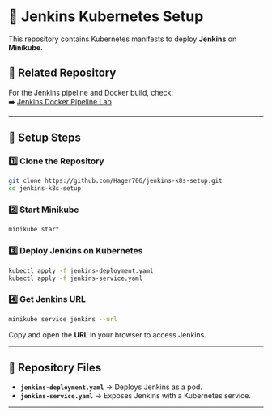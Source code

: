 # 📌 Jenkins Kubernetes Setup  

This repository contains Kubernetes manifests to deploy **Jenkins** on **Minikube**.  

## 🔗 Related Repository  
For the Jenkins pipeline and Docker build, check:  
➡️ [Jenkins Docker Pipeline Lab](https://github.com/Hager706/jenkins-docker-pipeline-lab)  

---

## 🚀 Setup Steps  

### 1️⃣ Clone the Repository  
```sh
git clone https://github.com/Hager706/jenkins-k8s-setup.git
cd jenkins-k8s-setup
```

### 2️⃣ Start Minikube  
```sh
minikube start
```

### 3️⃣ Deploy Jenkins on Kubernetes  
```sh
kubectl apply -f jenkins-deployment.yaml
kubectl apply -f jenkins-service.yaml
```

### 4️⃣ Get Jenkins URL  
```sh
minikube service jenkins --url
```
Copy and open the **URL** in your browser to access Jenkins.  

---

## 📂 Repository Files  
- **`jenkins-deployment.yaml`** → Deploys Jenkins as a pod.  
- **`jenkins-service.yaml`** → Exposes Jenkins with a Kubernetes service.  

---
